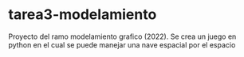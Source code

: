 # tarea3-modelamiento
Proyecto del ramo modelamiento grafico (2022). Se crea un juego en python en el cual se puede manejar una nave espacial por el espacio 
